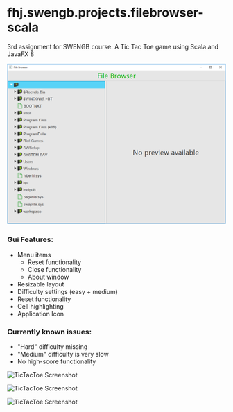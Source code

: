 # fhj.swengb.projects.filebrowser-scala


3rd assignment for SWENGB course: A Tic Tac Toe game using Scala and JavaFX 8

![Startansicht](Startansicht.png "Optional Title")

### Gui Features:

* Menu items
   * Reset functionality
   * Close functionality
   * About window
* Resizable layout
* Difficulty settings (easy + medium)
* Reset functionality
* Cell highlighting
* Application Icon


### Currently known issues:
* "Hard" difficulty missing
* "Medium" difficulty is very slow
* No high-score functionality



![TicTacToe Screenshot](screenshot2.PNG?raw=true)


![TicTacToe Screenshot](screenshot3.PNG?raw=true)


![TicTacToe Screenshot](screenshot4.PNG?raw=true)